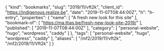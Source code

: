 {
  "kind": "bookmarks",
  "slug": "2019/11/vft2k",
  "client_id": "https://indigenous.realize.be",
  "date": "2019-11-07T08:44:00Z",
  "h": "h-entry",
  "properties": {
    "name": [
      "A fresh new look for this site"
    ],
    "bookmark-of": [
      "https://ma.ttias.be/fresh-new-look-site-2019/"
    ],
    "published": [
      "2019-11-07T08:44:00Z"
    ],
    "category": [
      "personal-website",
      "hugo",
      "wordpress",
      "caddy"
    ]
  },
  "tags": [
    "personal-website",
    "hugo",
    "wordpress",
    "caddy"
  ],
  "aliases": [
    "/mf2/2019/11/vft2k",
    "/mf2/2019/11/Vft2k"
  ]
}
